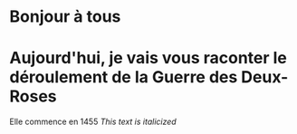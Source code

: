 


Bonjour à tous
=======
Aujourd'hui, je vais vous raconter le déroulement de la Guerre des Deux-Roses
=======
Elle commence en 1455 *This text is italicized*

